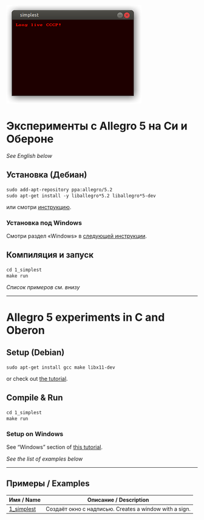 ![Allegro 5 program in C screenshot](screenshot.png)

# Эксперименты с Allegro 5 на Си и Обероне

*See English below*

## Установка (Дебиан)
```
sudo add-apt-repository ppa:allegro/5.2
sudo apt-get install -y liballegro*5.2 liballegro*5-dev
```
или смотри [инструкцию](https://github.com/liballeg/allegro_wiki/wiki/Quickstart).

### Установка под Windows
Смотри раздел «Windows» в [следующей инструкции](https://github.com/liballeg/allegro_wiki/wiki/Quickstart).

## Компиляция и запуск
```
cd 1_simplest
make run
```

*Список примеров см. внизу*

-----------

# Allegro 5 experiments in C and Oberon

## Setup (Debian)
```
sudo apt-get install gcc make libx11-dev
```
or check out [the tutorial](https://github.com/liballeg/allegro_wiki/wiki/Quickstart).

## Compile & Run
```
cd 1_simplest
make run
```

### Setup on Windows
See “Windows” section of [this tutorial](https://github.com/liballeg/allegro_wiki/wiki/Quickstart).

*See the list of examples below*

-----------

## Примеры / Examples

| Имя / Name | Описание / Description |
| --------- | ----------- |
| [1\_simplest](1_simplest/simplest.c) | Создаёт окно с надписью. Creates a window with a sign. |
